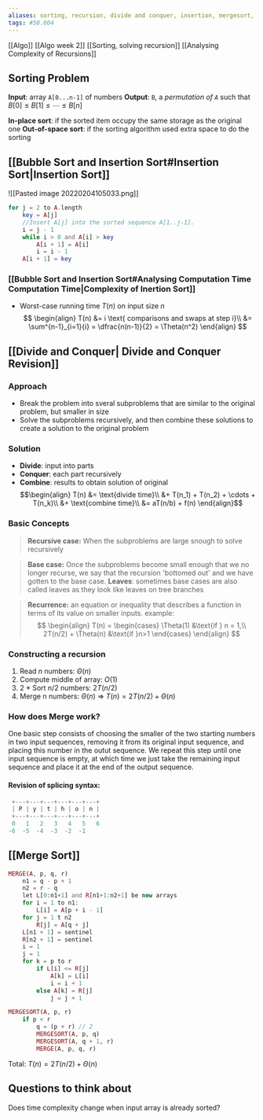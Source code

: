 ```yaml
---
aliases: sorting, recursion, divide and conquer, insertion, mergesort, merge sort
tags: #50.004
---
```

[[Algo]]
[[Algo week 2]]
[[Sorting, solving recursion]]
[[Analysing Complexity of Recursions]]

## Sorting Problem
**Input**: array `A[0...n-1]` of numbers
**Output**: `B`, a *permutation of `A`* such that $B[0] \leq B[1] \leq \cdots \leq B[n]$

**In-place sort**: if the sorted item occupy the same storage as the original one
**Out-of-space sort**: if the sorting algorithm used extra space to do the sorting

## [[Bubble Sort and Insertion Sort#Insertion Sort|Insertion Sort]]
![[Pasted image 20220204105033.png]]
```php
for j = 2 to A.length
	key = A[j]
	//Insert A[j] into the sorted sequence A[1..j-1].
	i = j - 1
	while i > 0 and A[i] > key
		A[i + 1] = A[i]
		i = i - 1
	A[i + 1] = key
```
### [[Bubble Sort and Insertion Sort#Analysing Computation Time Computation Time|Complexity of Inertion Sort]]
- Worst-case running time $T(n)$ on input size $n$
$$
\begin{align}
T(n) &= i \text{ comparisons and swaps at step i}\\
&= \sum^{n-1}_{i=1}{i} = \dfrac{n(n-1)}{2} = \Theta(n^2)
\end{align}
$$
## [[Divide and Conquer| Divide and Conquer Revision]]
### Approach
- Break the problem into sveral subproblems that are similar to the original problem, but smaller in size
- Solve the subproblems recursively, and then combine these solutions to create a solution to the original problem
### Solution
- **Divide**: input into parts
- **Conquer**: each part recursively
- **Combine**: results to obtain solution of original
$$\begin{align}
T(n) &= \text{divide time}\\
&+ T(n_1) + T(n_2) + \cdots + T(n_k)\\
&+ \text{combine time}\\
&= aT(n/b) + f(n)
\end{align}$$
### Basic Concepts
> **Recursive case:** When the subproblems are large snough to solve recursively

> **Base case:** Once the subproblems become small enough that we no longer recurse, we say that the recursion 'bottomed out' and we have gotten to the base case.
> **Leaves**: sometimes base cases are also called leaves as they look like leaves on tree branches

> **Recurrence:** an equation or inequality that describes a function in terms of its value on smaller inputs. example:
$$
\begin{align}
T(n) = 
\begin{cases}
\Theta(1) &\text{if } n = 1,\\
2T(n/2) + \Theta(n) &\text{if }n>1
\end{cases}
\end{align}
$$

### Constructing a recursion
1. Read $n$ numbers: $\Theta(n)$
2. Compute middle of array: $O(1)$
3. 2 * Sort n/2 numbers: $2T(n/2)$
4. Merge n numbers: $\Theta(n)$
=> $T(n) = 2T(n/2) + \Theta(n)$

### How does Merge work?
One basic step consists of choosing the smaller of the two starting numbers in two input sequences, removing it from its original input sequence, and placing this number in the outut sequence.
We repeat this step until one input sequence is empty, at which time we just take the remaining input sequence and place it at the end of the output sequence.

#### Revision of splicing syntax:
```python
 +---+---+---+---+---+---+
 | P | y | t | h | o | n |
 +---+---+---+---+---+---+
 0   1   2   3   4   5   6
-6  -5  -4  -3  -2  -1
```
## [[Merge Sort]]
```php
MERGE(A, p, q, r)
	n1 = q - p + 1
	n2 = r - q
	let L[0:n1+1] and R[n1+1:n2+1] be new arrays
	for i = 1 to n1:
		L[i] = A[p + i - 1]
	for j = 1 t n2
		R[j] = A[q + j]
	L[n1 + 1] = sentinel
	R[n2 + 1] = sentinel
	i = 1
	j = 1
	for k = p to r
		if L[i] <= R[j]
			A[k] = L[i]
			i = i + 1
		else A[k] = R[j]
			j = j + 1

MERGESORT(A, p, r)
	if p < r
		q = (p + r) // 2
		MERGESORT(A, p, q)
		MERGESORT(A, q + 1, r)
		MERGE(A, p, q, r)
```
Total: $T(n) = 2T(n/2) + \Theta(n)$

## Questions to think about
Does time complexity change when input array is already sorted?